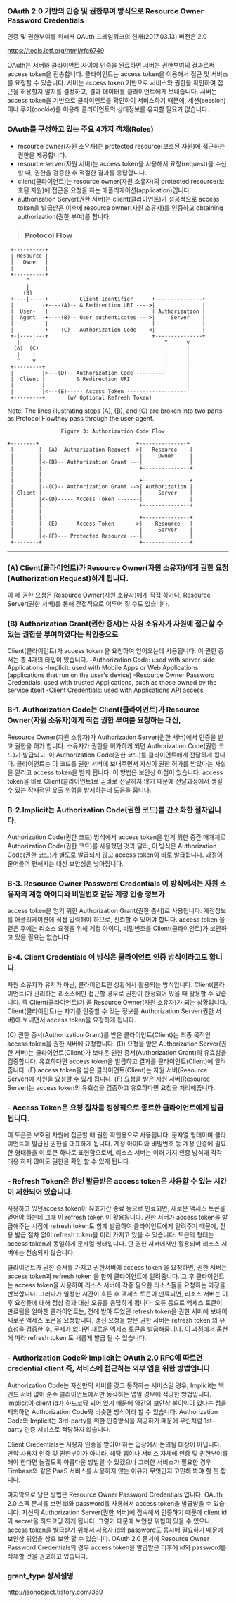 ### OAuth 2.0 기반의 인증 및 권한부여 방식으로 Resource Owner Password Credentials
인증 및 권한부여를 위해서 OAuth 프레임워크의 현재(2017.03.13) 버전은 2.0

https://tools.ietf.org/html/rfc6749

OAuth는 서버와 클라이언트 사이에 인증을 완료하면 서버는 권한부여의 결과로써 access token을 전송합니다. 
클라이언트는 access token을 이용해서 접근 및 서비스를 요청할 수 있습니다. 
서버는 access token 기반으로 서비스와 권한을 확인하여 접근을 허용할지 말지를 결정하고, 결과 데이터를 클라이언트에게 보내줍니다. 
서버는 access token을 기반으로 클라이언트를 확인하여 서비스하기 때문에, 
세션(session)이나 쿠키(cookie)를 이용해 클라이언트의 상태정보를 유지할 필요가 없습니다.

### OAuth를 구성하고 있는 주요 4가지 객체(Roles)
- resource owner(자원 소유자)는 protected resource(보호된 자원)에 접근하는 권한을 제공합니다.
- resource server(자원 서버)는 access token을 사용해서 요청(request)을 수신할 때, 권한을 검증한 후 적절한 결과를 응답합니다.
- client(클라이언트)는 resource owner(자원 소유자)의 protected resource(보호된 자원)에 접근을 요청을 하는 애플리케이션(application)입니다.
- authorization Server(권한 서버)는 client(클라이언트)가 성공적으로 access token을 발급받은 이후에 resource owner(자원 소유자)를 인증하고 
obtaining authorization(권한 부여)를 합니다.

> ### Protocol Flow
     +----------+
     | Resource |
     |   Owner  |
     |          |
     +----------+
          ^
          |
         (B)
     +----|-----+          Client Identifier      +---------------+
     |         -+----(A)-- & Redirection URI ---->|               |
     |  User-   |                                 | Authorization |
     |  Agent  -+----(B)-- User authenticates --->|     Server    |
     |          |                                 |               |
     |         -+----(C)-- Authorization Code ---<|               |
     +-|----|---+                                 +---------------+
       |    |                                         ^      v
      (A)  (C)                                        |      |
       |    |                                         |      |
       ^    v                                         |      |
     +---------+                                      |      |
     |         |>---(D)-- Authorization Code ---------'      |
     |  Client |          & Redirection URI                  |
     |         |                                             |
     |         |<---(E)----- Access Token -------------------'
     +---------+       (w/ Optional Refresh Token)

   Note: The lines illustrating steps (A), (B), and (C) are broken into
   two parts as Protocol Flowthey pass through the user-agent.

                     Figure 3: Authorization Code Flow
                     
    +--------+                               +---------------+
     |        |--(A)- Authorization Request ->|   Resource    |
     |        |                               |     Owner     |
     |        |<-(B)-- Authorization Grant ---|               |
     |        |                               +---------------+
     |        |
     |        |                               +---------------+
     |        |--(C)-- Authorization Grant -->| Authorization |
     | Client |                               |     Server    |
     |        |<-(D)----- Access Token -------|               |
     |        |                               +---------------+
     |        |
     |        |                               +---------------+
     |        |--(E)----- Access Token ------>|    Resource   |
     |        |                               |     Server    |
     |        |<-(F)--- Protected Resource ---|               |
     +--------+                               +---------------+

---
### (A) Client(클라이언트)가 Resource Owner(자원 소유자)에게 권한 요청(Authorization Request)하게 됩니다. 
이 때 권한 요청은 Resource Owner(자원 소유자)에게 직접 하거나, Resource Server(권한 서버)를 통해 간접적으로 이루어 질 수도 있습니다.

### (B) Authorization Grant(권한 증서)는 자원 소유자가 자원에 접근할 수 있는 권한을 부여하였다는 확인증으로 
Client(클라이언트)가 access token 을 요청하여 얻어오는데 사용됩니다. 이 권한 증서는 총 4개의 타입이 있습니다. 
-Authorization Code: used with server-side Applications
-Implicit: used with Mobile Apps or Web Applications (applications that run on the user's device)
-Resource Owner Password Credentials: used with trusted Applications, such as those owned by the service itself
-Client Credentials: used with Applications API access

### B-1. Authorization Code는 Client(클라이언트)가 Resource Owner(자원 소유자)에게 직접 권한 부여를 요청하는 대신, 
Resource Owner(자원 소유자)가 Authorization Server(권한 서버)에서 인증을 받고 권한을 허가 합니다. 
소유자가 권한을 허가하게 되면 Authorization Code(권한 코드)가 발급되고, 이 Authorization Code(권한 코드)를 클라이언트에게 전달하게 됩니다. 
클라이언트는 이 코드를 권한 서버에 보내주면서 자신이 권한 허가를 받았다는 사실을 알리고 access token을 받게 됩니다. 
이 방법은 보안상 이점이 있습니다. 
access token을 바로 Client(클라이언트)로 곧바로 전달하지 않기 때문에 전달과정에서 생길 수 있는 잠재적인 유출 위험을 방지하는데 도움을 줍니다.

### B-2.Implicit는 Authorization Code(권한 코드)를 간소화한 절차입니다. 
Authorization Code(권한 코드) 방식에서 access token을 얻기 위한 중간 매개체로 Authorization Code(권한 코드)를 사용했던 것과 달리, 
이 방식은 Authorization Code(권한 코드)가 별도로 발급되지 않고 access token이 바로 발급됩니다. 
과정이 줄어들어 편해지는 대신 보안성은 낮아집니다.

### B-3. Resource Owner Password Credentials 이 방식에서는 자원 소유자의 계정 아이디와 비밀번호 같은 계정 인증 정보가 
access token을 얻기 위한 Authorization Grant(권한 증서)로 사용됩니다. 
계정정보를 애플리케이션에 직접 입력해야 하므로, 신뢰할 수 있어야 합니다. 
access token 을 얻은 후에는 리소스 요청을 위해 계정 아이디, 비밀번호를 Client(클라이언트)가 보관하고 있을 필요는 없습니다.

### B-4. Client Credentials 이 방식은 클라이언트 인증 방식이라고도 합니다. 
자원 소유자가 유저가 아닌, 클라이언트인 상황에서 활용되는 방식입니다.
Client(클라이언트)가 관리하는 리소스에만 접근할 경우로 권한이 한정되어 있을 때 활용할 수 있습니다.
즉 Client(클라이언트)가 곧 Resource Owner(자원 소유자)가 되는 상황입니다.
Client(클라이언트)는 자기를 인증할 수 있는 정보를 Authorization Server(권한 서버)에 보내면서 access token을 요청하게 됩니다.

(C) 권한 증서(Authorization Grant)를 받은 클라이언트(Client)는 최종 목적인 access token을 권한 서버에 요청합니다.
(D) 요청을 받은 Authorization Server(권한 서버)는 클라이언트(Client)가 보내온 권한 증서(Authorization Grant)의 유효성을 검증합니다. 
유효하다면 access token을 발급하고 결과를 클라이언트(Client)에 알려줍니다.
(E) access token을 받은 클라이언트(Client)는 자원 서버(Resource Server)에 자원을 요청할 수 있게 됩니다.
(F) 요청을 받은 자원 서버(Resource Server)는 access token의 유효성을 검증하고 유효하다면 요청을 처리해줍니다.

### - Access Token은 요청 절차를 정상적으로 종료한 클라이언트에게 발급됩니다. 
이 토큰은 보호된 자원에 접근할 때 권한 확인용으로 사용됩니다. 
문자열 형태이며 클라이언트에 발급된 권한을 대표하게 됩니다. 
계정 아이디와 비밀번호 등 계정 인증에 필요한 형태들을 이 토큰 하나로 표현함으로써, 
리소스 서버는 여러 가지 인증 방식에 각각 대응 하지 않아도 권한을 확인 할 수 있게 됩니다.

### - Refresh Token은 한번 발급받은 access token은 사용할 수 있는 시간이 제한되어 있습니다. 
사용하고 있던access token이 유효기간 종료 등으로 만료되면, 새로운 액세스 토큰을 얻어야 하는데 그때 이 refresh token 이 활용됩니다. 
권한 서버가 access token을 발급해주는 시점에 refresh token도 함께 발급하여 클라이언트에게 알려주기 때문에, 
전용 발급 절차 없이 refresh token을 미리 가지고 있을 수 있습니다. 토큰의 형태는 access token과 동일하게 문자열 형태입니다. 
단 권한 서버에서만 활용되며 리소스 서버에는 전송되지 않습니다.

클라이언트가 권한 증서를 가지고 권한서버에 access token 을 요청하면, 
권한 서버는 access token과 refresh token 을 함께 클라이언트에 알려줍니다. 
그 후 클라이언트는 access token을 사용하여 리소스 서버에 각종 필요한 리소스들을 요청하는 과정을 반복합니다. 
그러다가 일정한 시간이 흐른 후 액세스 토큰이 만료되면, 리소스 서버는 이후 요청들에 대해 정상 결과 대신 오류를 응답하게 됩니다. 
오류 등으로 액세스 토큰이 만료됨을 알아챈 클라이언트는, 전에 받아 두었던 refresh token을 권한 서버에 보내어 새로운 액세스 토큰을 요청합니다. 
갱신 요청을 받은 권한 서버는 refresh token 의 유효성을 검증한 후, 문제가 없다면 새로운 액세스 토큰을 발급해줍니다.
이 과정에서 옵션에 따라 refresh token 도 새롭게 발급 될 수 있습니다.

### - Authorization Code와 Implicit는 OAuth 2.0 RFC에 따르면 credential client 즉, 서비스에 접근하는 외부 앱을 위한 방법입니다. 
Authorization Code는 자신만의 서버를 갖고 동작하는 서비스일 경우, 
Implicit는 백엔드 서버 없이 순수 클라이언트에서만 동작하는 앱일 경우에 적당한 방법입니다. 
Implicit이 client id가 하드코딩 되어 있기 때문에 약간의 보안상 불이익이 있다는 점을 제외하면 Authorization Code와 비슷한 방식이라 할 수 있습니다.
Authorization Code와 Implicit는 3rd-party를 위한 인증방식을 제공하기 때문에 우린처럼 1st-party 인증 서비스로 적당하지 않습니다.

Client Credentials는 사용자 인증을 받아야 하는 입장에서 논의될 대상이 아닙니다. 
만약 사용자 인증 및 권한부여가 아니라, 해당 앱이나 서비스 자체에 인증 및 권한부여를 해야 한다면 놀랍도록 아름다운 방법일 수 있겠으나 
그러한 서비스가 필요한 경우 Firebase와 같은 PaaS 서비스를 사용하지 않는 이유가 무엇인지 고민해 봐야 할 듯 합니다.

마지막으로 남은 방법은 Resource Owner Password Credentials 입니다. 
OAuth 2.0 스펙 문서를 보면 id와 password를 사용해서 access token을 발급받을 수 있습니다. 
자신의 Authorization Server(권한 서버)에 접속해서 인증하기 때문에 client id 와 secret을 하드코딩 하게 됩니다. 
그렇기 때문에 보안상 위험이 있을 수 있으나, access token을 발급받기 위해서 사용자 id와 password도 동시에 필요하기 때문에 
보안상 위험을 상호 보안 할 수 있습니다. 
OAuth 2.0 문서에 Resource Owner Password Credentials의 경우 access token을 발급받은 이후에 id와 password를 삭제할 것을 권고하고 있습니다.

### grant_type 상세설명
http://jsonobject.tistory.com/369
